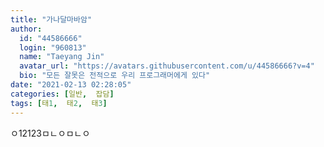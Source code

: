 ```yaml
---
title: "가나달마바암"
author:
  id: "44586666"
  login: "960813"
  name: "Taeyang Jin"
  avatar_url: "https://avatars.githubusercontent.com/u/44586666?v=4"
  bio: "모든 잘못은 전적으로 우리 프로그래머에게 있다"
date: "2021-02-13 02:28:05"
categories: [일반,  잡담]
tags: [태1,  태2,  태3]
---
```

ㅇ12123ㅁㄴㅇㅁㄴㅇ